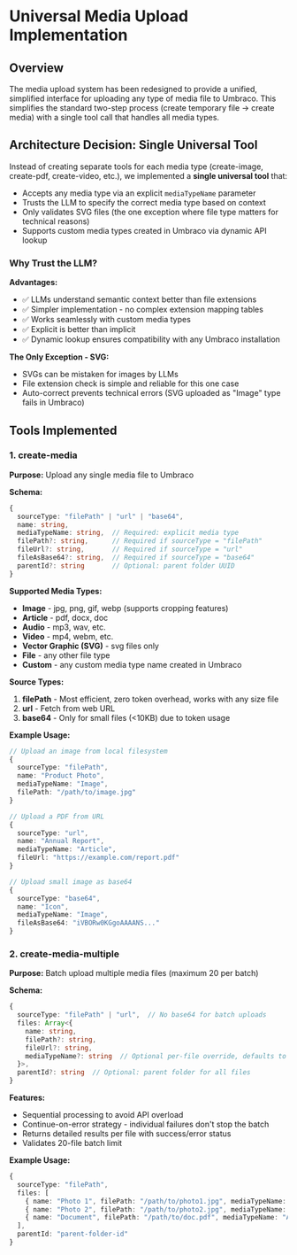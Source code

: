 # Universal Media Upload Implementation

## Overview

The media upload system has been redesigned to provide a unified, simplified interface for uploading any type of media file to Umbraco. This simplifies the standard two-step process (create temporary file → create media) with a single tool call that handles all media types.

## Architecture Decision: Single Universal Tool

Instead of creating separate tools for each media type (create-image, create-pdf, create-video, etc.), we implemented a **single universal tool** that:
- Accepts any media type via an explicit `mediaTypeName` parameter
- Trusts the LLM to specify the correct media type based on context
- Only validates SVG files (the one exception where file type matters for technical reasons)
- Supports custom media types created in Umbraco via dynamic API lookup

### Why Trust the LLM?

**Advantages:**
- ✅ LLMs understand semantic context better than file extensions
- ✅ Simpler implementation - no complex extension mapping tables
- ✅ Works seamlessly with custom media types
- ✅ Explicit is better than implicit
- ✅ Dynamic lookup ensures compatibility with any Umbraco installation

**The Only Exception - SVG:**
- SVGs can be mistaken for images by LLMs
- File extension check is simple and reliable for this one case
- Auto-correct prevents technical errors (SVG uploaded as "Image" type fails in Umbraco)

## Tools Implemented

### 1. create-media

**Purpose:** Upload any single media file to Umbraco

**Schema:**
```typescript
{
  sourceType: "filePath" | "url" | "base64",
  name: string,
  mediaTypeName: string,  // Required: explicit media type
  filePath?: string,      // Required if sourceType = "filePath"
  fileUrl?: string,       // Required if sourceType = "url"
  fileAsBase64?: string,  // Required if sourceType = "base64"
  parentId?: string       // Optional: parent folder UUID
}
```

**Supported Media Types:**
- **Image** - jpg, png, gif, webp (supports cropping features)
- **Article** - pdf, docx, doc
- **Audio** - mp3, wav, etc.
- **Video** - mp4, webm, etc.
- **Vector Graphic (SVG)** - svg files only
- **File** - any other file type
- **Custom** - any custom media type name created in Umbraco

**Source Types:**
1. **filePath** - Most efficient, zero token overhead, works with any size file
2. **url** - Fetch from web URL
3. **base64** - Only for small files (<10KB) due to token usage

**Example Usage:**
```typescript
// Upload an image from local filesystem
{
  sourceType: "filePath",
  name: "Product Photo",
  mediaTypeName: "Image",
  filePath: "/path/to/image.jpg"
}

// Upload a PDF from URL
{
  sourceType: "url",
  name: "Annual Report",
  mediaTypeName: "Article",
  fileUrl: "https://example.com/report.pdf"
}

// Upload small image as base64
{
  sourceType: "base64",
  name: "Icon",
  mediaTypeName: "Image",
  fileAsBase64: "iVBORw0KGgoAAAANS..."
}
```

### 2. create-media-multiple

**Purpose:** Batch upload multiple media files (maximum 20 per batch)

**Schema:**
```typescript
{
  sourceType: "filePath" | "url",  // No base64 for batch uploads
  files: Array<{
    name: string,
    filePath?: string,
    fileUrl?: string,
    mediaTypeName?: string  // Optional per-file override, defaults to "File"
  }>,
  parentId?: string  // Optional: parent folder for all files
}
```

**Features:**
- Sequential processing to avoid API overload
- Continue-on-error strategy - individual failures don't stop the batch
- Returns detailed results per file with success/error status
- Validates 20-file batch limit

**Example Usage:**
```typescript
{
  sourceType: "filePath",
  files: [
    { name: "Photo 1", filePath: "/path/to/photo1.jpg", mediaTypeName: "Image" },
    { name: "Photo 2", filePath: "/path/to/photo2.jpg", mediaTypeName: "Image" },
    { name: "Document", filePath: "/path/to/doc.pdf", mediaTypeName: "Article" }
  ],
  parentId: "parent-folder-id"
}
```

